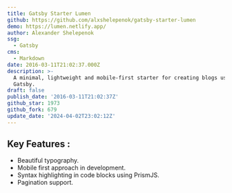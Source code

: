 ```yaml
---
title: Gatsby Starter Lumen
github: https://github.com/alxshelepenok/gatsby-starter-lumen
demo: https://lumen.netlify.app/
author: Alexander Shelepenok
ssg:
  - Gatsby
cms:
  - Markdown
date: 2016-03-11T21:02:37.000Z
description: >-
  A minimal, lightweight and mobile-first starter for creating blogs uses
  Gatsby.
draft: false
publish_date: '2016-03-11T21:02:37Z'
github_star: 1973
github_fork: 679
update_date: '2024-04-02T23:02:12Z'
---
```


## Key Features :

- Beautiful typography.
- Mobile first approach in development.
- Syntax highlighting in code blocks using PrismJS.
- Pagination support.
